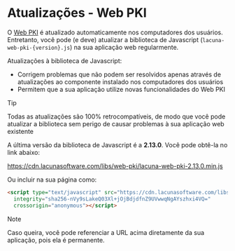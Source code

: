 ﻿# Atualizações - Web PKI

O [Web PKI](index.md) é atualizado automaticamente nos computadores dos usuários. Entretanto, você pode (e deve)
atualizar a biblioteca de Javascript (`lacuna-web-pki-{version}.js`) na sua aplicação web regularmente.

Atualizações à biblioteca de Javascript:

* Corrigem problemas que não podem ser resolvidos apenas através de atualizações ao componente instalado nos computadores dos usuários
* Permitem que a sua aplicação utilize novas funcionalidades do Web PKI

> [!TIP]
> Todas as atualizações são 100% retrocompatíveis, de modo que você pode atualizar a biblioteca sem
> perigo de causar problemas à sua aplicação web existente

A última versão da biblioteca de Javascript é a **2.13.0**. Você pode obtê-la no link abaixo:

https://cdn.lacunasoftware.com/libs/web-pki/lacuna-web-pki-2.13.0.min.js

Ou incluir na sua página como:
```html
<script type="text/javascript" src="https://cdn.lacunasoftware.com/libs/web-pki/lacuna-web-pki-2.13.0.min.js"
  integrity="sha256-nVy9sLakeQ03Xl+jOjBdjdfnZ9UVwwqNgAYszhxi4VQ="
  crossorigin="anonymous"></script>
```

> [!NOTE]
> Caso queira, você pode referenciar a URL acima diretamente da sua aplicação, pois ela é permanente.
